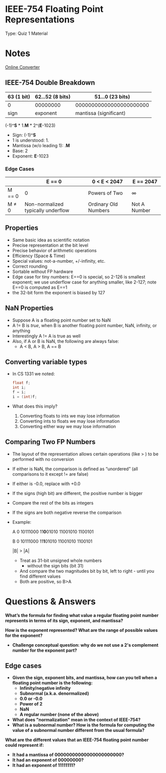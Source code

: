 # IEEE-754 Floating Point Representations

Type: Quiz 1 Material

# Notes

[Online Converter](https://www.h-schmidt.net/FloatConverter/IEEE754.html)

## IEEE-754 Double Breakdown

| 63 (1 bit) | 62...52 (8 bits) | 51...0 (23 bits) |
| --- | --- | --- |
| 0 | 00000000 | 00000000000000000000000 |
| sign | exponent | mantissa (significant) |

(-1)^**S** * 1.**M** * 2^(**E**-1023)

- Sign: (-1)^**S**
- 1 is understood: 1.
- Mantissa (w/o leading 1): .**M**
- Base: 2
- Exponent: **E**-1023

### Edge Cases

|  | E == 0 | 0 < E < 2047 | E == 2047 |
| --- | --- | --- | --- |
| M == 0 | 0 | Powers of Two | ∞ |
| M ≠ 0 | Non-normalized typically underflow | Ordinary Old Numbers | Not A Number |

## Properties

- Same basic idea as scientific notation
- Precise representation at the bit level
- Precise behavior of arithmetic operations
- Efficiency (Space & Time)
- Special values: not-a-number, +/-infinity, etc.
- Correct rounding
- Sortable without FP hardware
- Edge case for tiny numbers: E==0 is special, so 2-126 is smallest exponent; we use underflow case for anything smaller, like 2-127; note E==0 is computed as E==1
- the 32-bit form the exponent is biased by 127

## NaN Properties

- Suppose A is a floating point number set to NaN
- A != B is *true*, when B is another floating point number, NaN, infinity, or anything
- Interestingly A != A is true as well
- Also, if A or B is NaN, the following are always false:
    - A < B, A > B, A == B

## Converting variable types

- In CS 1331 we noted:
    
    ```c
    float f;
    int i;
    f = i;
    i = (int)f;
    ```
    
- What does this imply?
    1. Converting floats to ints we may lose information
    2. Converting ints to floats we may lose information
    3. Converting either way we may lose information

## Comparing Two FP Numbers

- The layout of the representation allows certain operations (like > ) to be performed with no conversion
- If either is NaN, the comparison is defined as “unordered” (all comparisons to it except != are false)
- If either is -0.0, replace with +0.0
- If the signs (high bit) are different, the positive number is bigger
- Compare the rest of the bits as integers
- If the signs are both negative reverse the comparison
- Example:
    
    A 0 10111000 11**0**01010 11001010 1100101
    
    B 0 10111000 11**1**01010 11001010 1100101
    
    |B| > |A|
    
    - Treat as 31-bit unsigned whole numbers
        - without the sign bits (bit 31)
    - And compare the two magnitudes bit by bit, left to right - until you find different values
    - Both are positive, so B>A

# Questions & Answers

**What’s the formula for finding what value a regular floating point number represents in terms of its sign, exponent, and mantissa?**

**How is the exponent represented? What are the range of possible values for the exponent?**

- **Challenge conceptual question: why do we not use a 2's complement number for the exponent part?**

## **Edge cases**

- **Given the sign, exponent bits, and mantissa, how can you tell when a floating point number is the following:**
    - **Infinity/negative infinity**
    - **Subnormal (a.k.a. denormalized)**
    - **0.0 or -0.0**
    - **Power of 2**
    - **NaN**
    - **A regular number (none of the above)**
- **What does "normalization" mean in the context of IEEE-754?**
- **What is a subnormal number? How is the formula for computing the value of a subnormal number different from the usual formula?**

**What are the different values that an IEEE-754 floating point number could represent if:**

- **It had a mantissa of 00000000000000000000000?**
- **It had an exponent of 00000000?**
- **It had an exponent of 11111111?**
